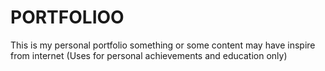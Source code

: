 # PORTFOLIOO
This is my personal portfolio something or some content may have inspire from internet 
(Uses for personal achievements and education only)
